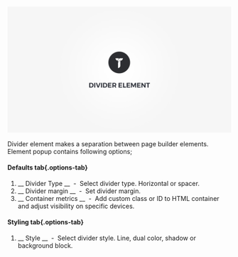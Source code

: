 <div class="thz-doc-image max">
<a class="thz-lightbox mfp-iframe" href="https://www.youtube.com/watch?v=/9uJlOxfhRJY" data-mfp-title="Creatus WordPress Theme Divider Element" data-modal-size="large">
	<img src="../../docs-media/splash-divider-element.jpg" alt="Creatus WordPress Theme Divider Element" />
</a>
</div>

Divider element makes a separation between page builder elements. Element popup contains following options;


#### Defaults tab{.options-tab}
1. __ Divider Type __ &nbsp;-&nbsp; Select divider type. Horizontal or spacer.
1. __ Divider margin __ &nbsp;-&nbsp; Set divider margin.
1. __ Container metrics __ &nbsp;-&nbsp; Add custom class or ID to HTML container and adjust visibility on specific devices.

#### Styling tab{.options-tab}
1. __ Style __ &nbsp;-&nbsp; Select divider style. Line, dual color, shadow or background block.